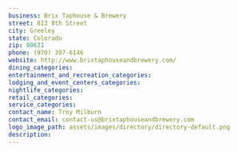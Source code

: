 ```yaml
---
business: Brix Taphouse & Brewery
street: 813 8th Street
city: Greeley
state: Colorado
zip: 80631
phone: (970) 397-6146
website: http://www.brixtaphouseandbrewery.com/
dining_categories: 
entertainment_and_recreation_categories: 
lodging_and_event_centers_categories: 
nightlife_categories: 
retail_categories: 
service_categories: 
contact_name: Troy Milburn
contact_email: contact-us@brixtaphouseandbrewery.com
logo_image_path: assets/images/directory/directory-default.png
description: 
---
```


